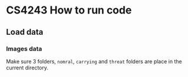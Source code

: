 <!--
 * @Date: 2022-11-09 19:52:42
 * @LastEditTime: 2022-11-13 16:35:22
 * @Description:
-->

# CS4243 How to run code

## Load data

### Images data

Make sure 3 folders, `nomral`, `carrying` and `threat` folders are place in the current directory.
